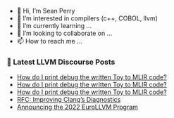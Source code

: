 - 👋 Hi, I’m Sean Perry
- 👀 I’m interested in compilers (c++, COBOL, llvm)
- 🌱 I’m currently learning ...
- 💞️ I’m looking to collaborate on ...
- 📫 How to reach me ...

<!---
s66perry/s66perry is a ✨ special ✨ repository because its `README.md` (this file) appears on your GitHub profile.
You can click the Preview link to take a look at your changes.
--->
### 📕 Latest LLVM Discourse Posts

<!-- DISCOURSE-LLVM:START -->
- [How do I print debug the written Toy to MLIR code?](https://discourse.llvm.org/t/how-do-i-print-debug-the-written-toy-to-mlir-code/62679#post_3)
- [How do I print debug the written Toy to MLIR code?](https://discourse.llvm.org/t/how-do-i-print-debug-the-written-toy-to-mlir-code/62679#post_2)
- [How do I print debug the written Toy to MLIR code?](https://discourse.llvm.org/t/how-do-i-print-debug-the-written-toy-to-mlir-code/62679#post_1)
- [RFC: Improving Clang’s Diagnostics](https://discourse.llvm.org/t/rfc-improving-clang-s-diagnostics/62584?page=2#post_26)
- [Announcing the 2022 EuroLLVM Program](https://discourse.llvm.org/t/announcing-the-2022-eurollvm-program/61741#post_4)
<!-- DISCOURSE-LLVM:END -->
